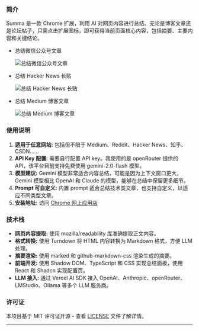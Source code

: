 ### 简介

Summa 是一款 Chrome 扩展，利用 AI 对网页内容进行总结。无论是博客文章还是论坛帖子，只需点击扩展图标，即可获得当前页面核心内容，包括摘要、主要内容和关键结论。

- 总结微信公众号文章
    
   ![总结微信公众号文章](https://imgur.com/Pq06VTE.png)
    
- 总结 Hacker News 长贴
    
   ![总结 Hacker News 长贴](https://imgur.com/Q4TonC1.png)
    
- 总结 Medium 博客文章
    
   ![总结 Medium 博客文章](https://imgur.com/GeobJZB.png)
    

### 使用说明

1. **适用于任意网站:** 包括但不限于 Medium、Reddit、Hacker News、知乎、CSDN……
2. **API Key 配置:** 需要自行配置 API key。我使用的是 openRouter 提供的 API，该平台目前支持免费使用 gemini-2.0-flash 模型。
3. **模型建议:** Gemini 模型非常适合内容总结，可能是因为上下文窗口更大，Gemini 模型相比 OpenAI 和 Claude 的模型，能够在总结中保留更多细节。
4. **Prompt 可自定义:** 内置 prompt 适合总结技术类文章，也支持自定义，以适应不同类型文章。
5. **安装地址:** 访问 [Chrome 网上应用店](https://chromewebstore.google.com/detail/summa/ifpcledicmpicocmaggfkegiighkdeog)

### 技术栈

- **网页内容提取:** 使用 mozilla/readability 库准确提取正文内容。
- **格式转换:** 使用 Turndown 将 HTML 内容转换为 Markdown 格式，方便 LLM 处理。
- **摘要渲染:** 使用 marked 和 github-markdown-css 渲染生成的摘要。
- **前端开发:** 使用 Shadow DOM、TypeScript 和 CSS 实现总结面板，使用 React 和 Shadcn 实现配置页。
- **LLM 接入:** 通过 Vercel AI SDK 接入 OpenAI、Anthropic、openRouter、LMStudio、Ollama 等多个 LLM 服务商。


### 许可证

本项目基于 MIT 许可证开源 - 查看 [LICENSE](./LICENSE) 文件了解详情。


---
